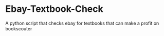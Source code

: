 # Ebay-Textbook-Check
A python script that checks ebay for textbooks that can make a profit on bookscouter
